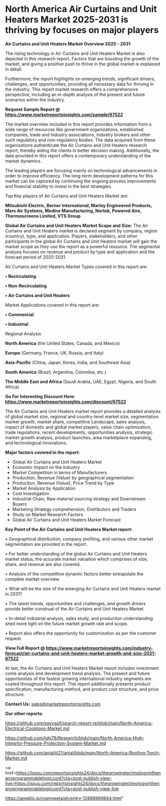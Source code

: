 # North America Air Curtains and Unit Heaters Market 2025-2031 is thriving by focuses on major players

<Strong> Air Curtains and Unit Heaters Market Overview 2025 - 2031</strong>

The rising technology in Air Curtains and Unit Heaters Market is also depicted in this research report. Factors that are boosting the growth of the market, and giving a positive push to thrive in the global market is explained in detail.

Furthermore, the report highlights on emerging trends, significant drivers, challenges, and opportunities, providing all necessary data for thriving in the industry. This report market research offers a comprehensive perspective, including an in-depth analysis of the present and future scenarios within the industry.

<strong>Request Sample Report @ <a href=https://www.marketreportsinsights.com/sample/67522>https://www.marketreportsinsights.com/sample/67522</a></strong>

The market overview included in this report provides information from a wide range of resources like government organizations, established companies, trade and industry associations, industry brokers and other such regulatory and non-regulatory bodies. The data acquired from these organizations authenticate the Air Curtains and Unit Heaters research report, thereby aiding the clients in better decision making. Additionally, the data provided in this report offers a contemporary understanding of the market dynamics.

The leading players are focusing mainly on technological advancements in order to improve efficiency. The long-term development patterns for this market can be captured by continuing the ongoing process improvements and financial stability to invest in the best strategies.

Top Key players of Air Curtains and Unit Heaters Market are:

<strong>Mitsubishi Electric, Berner International, Marley Engineered Products, Mars Air Systems, Modine Manufacturing, Nortek, Powered Aire, Thermoscreens Limited, VTS Group</strong>

<strong><b>Global Air Curtains and Unit Heaters Market Scope and Size:</b></strong>
The Air Curtains and Unit Heaters market is declared segment by company, region (country), type, and application. Players, stakeholders, and other participants in the global Air Curtains and Unit Heaters market will gain the market scope as they use the report as a powerful resource. The segmental analysis focuses on revenue and product by type and application and the forecast period of 2025-2031.

Air Curtains and Unit Heaters Market Types covered in this report are:

<strong>• Recirculating

• Non-Recirculating

• Air Curtains and Unit Heaters</strong>

Market Applications covered in this report are:

<strong>• Commercial

• Industrial</strong> 

Regional Analysis

<strong>North America</strong> (the United States, Canada, and Mexico)

<strong>Europe</strong> (Germany, France, UK, Russia, and Italy)

<strong>Asia-Pacific</strong> (China, Japan, Korea, India, and Southeast Asia)

<strong>South America</strong> (Brazil, Argentina, Colombia, etc.)

<strong>The Middle East and Africa</strong> (Saudi Arabia, UAE, Egypt, Nigeria, and South Africa)

<strong>Go For Interesting Discount Here: <a href=https://www.marketreportsinsights.com/discount/67522>https://www.marketreportsinsights.com/discount/67522</a></strong>

The Air Curtains and Unit Heaters market report provides a detailed analysis of global market size, regional and country-level market size, segmentation market growth, market share, competitive Landscape, sales analysis, impact of domestic and global market players, value chain optimization, trade regulations, recent developments, opportunities analysis, strategic market growth analysis, product launches, area marketplace expanding, and technological innovations.

<strong><b>Major factors covered in the report:</b></strong>
<ul>
  <li>Global Air Curtains and Unit Heaters Market </li>
  <li>Economic Impact on the Industry</li>
  <li>Market Competition in terms of Manufacturers</li>
  <li>Production, Revenue (Value) by geographical segmentation</li>
  <li>Production, Revenue (Value), Price Trend by Type</li>
  <li>Market Analysis by Application</li>
  <li>Cost Investigation</li>
  <li>Industrial Chain, Raw material sourcing strategy and Downstream Buyers</li>
  <li>Marketing Strategy comprehension, Distributors and Traders</li>
  <li>Study on Market Research Factors</li>
  <li>Global Air Curtains and Unit Heaters Market Forecast</li>
</ul>

<strong><b>Key Point of the Air Curtains and Unit Heaters Market report:</b></strong>

• Geographical distribution, company profiling, and various other market segmentation are provided in the report.

• For better understanding of the global Air Curtains and Unit Heaters market status, the accurate market valuation which comprises of size, share, and revenue are also covered.

• Analysis of the competitive dynamic factors better extrapolate the complete market overview

• What will be the size of the emerging Air Curtains and Unit Heaters market in 2031?

• The latest trends, opportunities and challenges, and growth drivers provide better construal of the Air Curtains and Unit Heaters Market.

• In-detail industrial analysis, sales study, and production understanding shed more light on the future market growth rate and scope.

• Report also offers the opportunity for customization as per the customer request.

<strong><b>View Full Report @ <a href=https://www.marketreportsinsights.com/industry-forecast/air-curtains-and-unit-heaters-market-growth-and-size-2021-67522>https://www.marketreportsinsights.com/industry-forecast/air-curtains-and-unit-heaters-market-growth-and-size-2021-67522</a></b></strong>


At last, the Air Curtains and Unit Heaters Market report includes investment come analysis and development trend analysis. The present and future opportunities of the fastest growing international industry segments are coated throughout this report. This report additionally presents product specification, manufacturing method, and product cost structure, and price structure.

<strong>Contact Us:</strong>
sales@marketreportsinsights.com

<strong>Our other reports:</strong>

<a href=https://github.com/sayysaif/search-report-re/blob/main/North-America-Electrical-Cooktops-Market.md>https://github.com/sayysaif/search-report-re/blob/main/North-America-Electrical-Cooktops-Market.md</a>

<a href=https://github.com/Ishi78/Research/blob/main/North-America-High-Integrity-Pressure-Protection-System-Market.md>https://github.com/Ishi78/Research/blob/main/North-America-High-Integrity-Pressure-Protection-System-Market.md</a>

<a href=https://github.com/anjaliiii21/anjal/blob/main/North-America-Roofing-Torch-Market.md>https://github.com/anjaliiii21/anjal/blob/main/North-America-Roofing-Torch-Market.md</a>

<a href=https://issuu.com/reportsinsights24/docs/thegrowingtechnologyinthenanoprogrammablelogiccont?cta=post-publish-view-live>https://issuu.com/reportsinsights24/docs/thegrowingtechnologyinthenanoprogrammablelogiccont?cta=post-publish-view-live</a>

<a href=https://ameblo.jp/manmeetsigh/entry-12886969844.html>https://ameblo.jp/manmeetsigh/entry-12886969844.html</a>"
